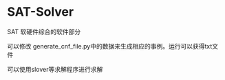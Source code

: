 # SAT-Solver
SAT 软硬件综合的软件部分

可以修改 generate_cnf_file.py中的数据来生成相应的事例。运行可以获得txt文件

可以使用slover等求解程序进行求解
